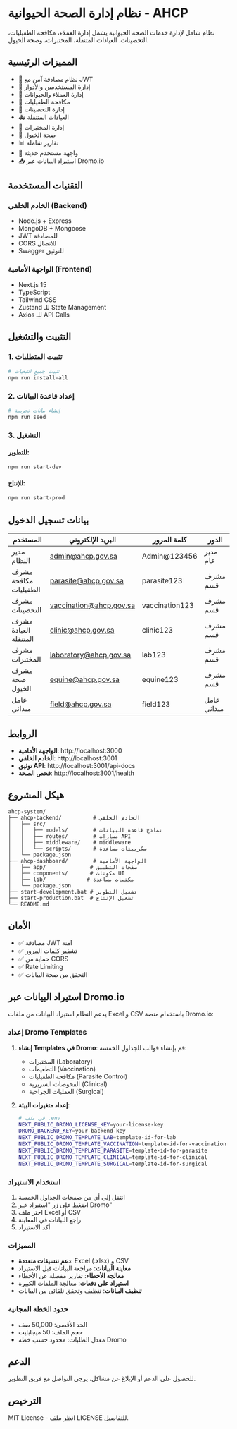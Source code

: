 # نظام إدارة الصحة الحيوانية - AHCP

نظام شامل لإدارة خدمات الصحة الحيوانية يشمل إدارة العملاء، مكافحة الطفيليات، التحصينات، العيادات المتنقلة، المختبرات، وصحة الخيول.

## المميزات الرئيسية

- 🔐 نظام مصادقة آمن مع JWT
- 👥 إدارة المستخدمين والأدوار
- 🐄 إدارة العملاء والحيوانات
- 🦠 مكافحة الطفيليات
- 💉 إدارة التحصينات
- 🚑 العيادات المتنقلة
- 🔬 إدارة المختبرات
- 🐎 صحة الخيول
- 📊 تقارير شاملة
- 📱 واجهة مستخدم حديثة
- 📥 استيراد البيانات عبر Dromo.io

## التقنيات المستخدمة

### الخادم الخلفي (Backend)
- Node.js + Express
- MongoDB + Mongoose
- JWT للمصادقة
- CORS للاتصال
- Swagger للتوثيق

### الواجهة الأمامية (Frontend)
- Next.js 15
- TypeScript
- Tailwind CSS
- Zustand للـ State Management
- Axios للـ API Calls

## التثبيت والتشغيل

### 1. تثبيت المتطلبات
```bash
# تثبيت جميع التبعيات
npm run install-all
```

### 2. إعداد قاعدة البيانات
```bash
# إنشاء بيانات تجريبية
npm run seed
```

### 3. التشغيل

#### للتطوير:
```bash
npm run start-dev
```

#### للإنتاج:
```bash
npm run start-prod
```

## بيانات تسجيل الدخول

| المستخدم | البريد الإلكتروني | كلمة المرور | الدور |
|---------|------------------|------------|-------|
| مدير النظام | admin@ahcp.gov.sa | Admin@123456 | مدير عام |
| مشرف مكافحة الطفيليات | parasite@ahcp.gov.sa | parasite123 | مشرف قسم |
| مشرف التحصينات | vaccination@ahcp.gov.sa | vaccination123 | مشرف قسم |
| مشرف العيادة المتنقلة | clinic@ahcp.gov.sa | clinic123 | مشرف قسم |
| مشرف المختبرات | laboratory@ahcp.gov.sa | lab123 | مشرف قسم |
| مشرف صحة الخيول | equine@ahcp.gov.sa | equine123 | مشرف قسم |
| عامل ميداني | field@ahcp.gov.sa | field123 | عامل ميداني |

## الروابط

- **الواجهة الأمامية**: http://localhost:3000
- **الخادم الخلفي**: http://localhost:3001
- **توثيق API**: http://localhost:3001/api-docs
- **فحص الصحة**: http://localhost:3001/health

## هيكل المشروع

```
ahcp-system/
├── ahcp-backend/          # الخادم الخلفي
│   ├── src/
│   │   ├── models/        # نماذج قاعدة البيانات
│   │   ├── routes/        # مسارات API
│   │   ├── middleware/    # middleware
│   │   └── scripts/       # سكريبتات مساعدة
│   └── package.json
├── ahcp-dashboard/        # الواجهة الأمامية
│   ├── app/              # صفحات التطبيق
│   ├── components/       # مكونات UI
│   ├── lib/             # مكتبات مساعدة
│   └── package.json
├── start-development.bat # تشغيل التطوير
├── start-production.bat  # تشغيل الإنتاج
└── README.md
```

## الأمان

- ✅ مصادقة JWT آمنة
- ✅ تشفير كلمات المرور
- ✅ حماية من CORS
- ✅ Rate Limiting
- ✅ التحقق من صحة البيانات

## استيراد البيانات عبر Dromo.io

يدعم النظام استيراد البيانات من ملفات Excel و CSV باستخدام منصة Dromo.io:

### إعداد Dromo Templates

1. **إنشاء Templates في Dromo**: قم بإنشاء قوالب للجداول الخمسة:
   - المختبرات (Laboratory)
   - التطعيمات (Vaccination) 
   - مكافحة الطفيليات (Parasite Control)
   - الفحوصات السريرية (Clinical)
   - العمليات الجراحية (Surgical)

2. **إعداد متغيرات البيئة**:
   ```bash
   # في ملف .env
   NEXT_PUBLIC_DROMO_LICENSE_KEY=your-license-key
   DROMO_BACKEND_KEY=your-backend-key
   NEXT_PUBLIC_DROMO_TEMPLATE_LAB=template-id-for-lab
   NEXT_PUBLIC_DROMO_TEMPLATE_VACCINATION=template-id-for-vaccination
   NEXT_PUBLIC_DROMO_TEMPLATE_PARASITE=template-id-for-parasite
   NEXT_PUBLIC_DROMO_TEMPLATE_CLINICAL=template-id-for-clinical
   NEXT_PUBLIC_DROMO_TEMPLATE_SURGICAL=template-id-for-surgical
   ```

### استخدام الاستيراد

1. انتقل إلى أي من صفحات الجداول الخمسة
2. اضغط على زر "استيراد عبر Dromo"
3. اختر ملف Excel أو CSV
4. راجع البيانات في المعاينة
5. أكد الاستيراد

### المميزات

- **دعم تنسيقات متعددة**: Excel (.xlsx) و CSV
- **معاينة البيانات**: مراجعة البيانات قبل الاستيراد
- **معالجة الأخطاء**: تقارير مفصلة عن الأخطاء
- **استيراد على دفعات**: معالجة الملفات الكبيرة
- **تنظيف البيانات**: تنظيف وتحقق تلقائي من البيانات

### حدود الخطة المجانية

- الحد الأقصى: 50,000 صف
- حجم الملف: 50 ميجابايت
- معدل الطلبات: محدود حسب خطة Dromo

## الدعم

للحصول على الدعم أو الإبلاغ عن مشاكل، يرجى التواصل مع فريق التطوير.

## الترخيص

MIT License - انظر ملف LICENSE للتفاصيل.